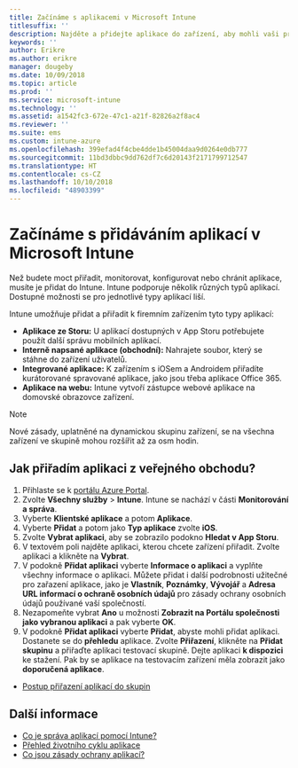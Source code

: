 ```yaml
---
title: Začínáme s aplikacemi v Microsoft Intune
titlesuffix: ''
description: Najděte a přidejte aplikace do zařízení, aby mohli vaši pracovníci plnit úkoly.
keywords: ''
author: Erikre
ms.author: erikre
manager: dougeby
ms.date: 10/09/2018
ms.topic: article
ms.prod: ''
ms.service: microsoft-intune
ms.technology: ''
ms.assetid: a1542fc3-672e-47c1-a21f-82826a2f8ac4
ms.reviewer: ''
ms.suite: ems
ms.custom: intune-azure
ms.openlocfilehash: 399efad4f4cbe4dde1b45004daa9d0264e0db777
ms.sourcegitcommit: 11bd3dbbc9dd762df7c6d20143f2171799712547
ms.translationtype: HT
ms.contentlocale: cs-CZ
ms.lasthandoff: 10/10/2018
ms.locfileid: "48903399"
---
```

# <a name="get-started-with-adding-apps-in-microsoft-intune"></a>Začínáme s přidáváním aplikací v Microsoft Intune

Než budete moct přiřadit, monitorovat, konfigurovat nebo chránit aplikace, musíte je přidat do Intune. Intune podporuje několik různých typů aplikací. Dostupné možnosti se pro jednotlivé typy aplikací liší.

Intune umožňuje přidat a přiřadit k firemním zařízením tyto typy aplikací:
- **Aplikace ze Storu:** U aplikací dostupných v App Storu potřebujete použít další správu mobilních aplikací.
- **Interně napsané aplikace (obchodní):** Nahrajete soubor, který se stáhne do zařízení uživatelů.
- **Integrované aplikace:** K zařízením s iOSem a Androidem přiřadíte kurátorované spravované aplikace, jako jsou třeba aplikace Office 365.
- **Aplikace na webu:** Intune vytvoří zástupce webové aplikace na domovské obrazovce zařízení.

> [!NOTE]
> Nové zásady, uplatněné na dynamickou skupinu zařízení, se na všechna zařízení ve skupině mohou rozšířit až za osm hodin.

## <a name="how-do-i-assign-a-public-store-app"></a>Jak přiřadím aplikaci z veřejného obchodu?

1. Přihlaste se k [portálu Azure Portal](https://portal.azure.com).
2. Zvolte **Všechny služby** > **Intune**. Intune se nachází v části **Monitorování a správa**.
3. Vyberte **Klientské aplikace** a potom **Aplikace**.
4. Vyberte **Přidat** a potom jako **Typ aplikace** zvolte **iOS**.
5. Zvolte **Vybrat aplikaci**, aby se zobrazilo podokno **Hledat v App Storu**.
6. V textovém poli najděte aplikaci, kterou chcete zařízení přiřadit. Zvolte aplikaci a klikněte na **Vybrat**.
7. V podokně **Přidat aplikaci** vyberte **Informace o aplikaci** a vyplňte všechny informace o aplikaci. Můžete přidat i další podrobnosti užitečné pro zařazení aplikace, jako je **Vlastník**, **Poznámky**, **Vývojář** a **Adresa URL informací o ochraně osobních údajů** pro zásady ochrany osobních údajů používané vaší společností.
8. Nezapomeňte vybrat **Ano** u možnosti **Zobrazit na Portálu společnosti jako vybranou aplikaci** a pak vyberte **OK**.
9. V podokně **Přidat aplikaci** vyberte **Přidat**, abyste mohli přidat aplikaci. Dostanete se do **přehledu** aplikace. Zvolte **Přiřazení**, klikněte na **Přidat skupinu** a přiřaďte aplikaci testovací skupině. Dejte aplikaci **k dispozici** ke stažení. Pak by se aplikace na testovacím zařízení měla zobrazit jako **doporučená aplikace**.


- [Postup přiřazení aplikací do skupin](apps-deploy.md)

## <a name="learn-more"></a>Další informace

* [Co je správa aplikací pomocí Intune?](app-management.md)
* [Přehled životního cyklu aplikace](app-lifecycle.md)
* [Co jsou zásady ochrany aplikací?](app-protection-policy.md)
